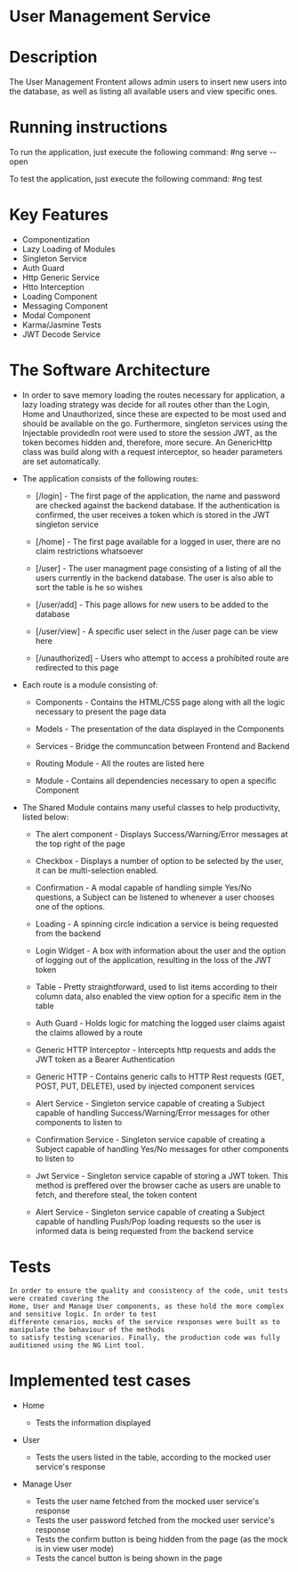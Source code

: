 # User Management Service

# Description
The User Management Frontent allows admin users to insert new users into the database, as well as
listing all available users and view specific ones.

# Running instructions
To run the application, just execute the following command:
#ng serve --open

To test the application, just execute the following command:
#ng test

# Key Features

* Componentization
* Lazy Loading of Modules
* Singleton Service
* Auth Guard
* Http Generic Service
* Htto Interception
* Loading Component
* Messaging Component
* Modal Component
* Karma/Jasmine Tests
* JWT Decode Service

# The Software Architecture

* In order to save memory loading the routes necessary for application, a lazy loading strategy was
decide for all routes other than the Login, Home and Unauthorized, since these are expected to be
most used and should be available on the go. Furthermore, singleton services using the Injectable
providedIn root were used to store the session JWT, as the token becomes hidden and, therefore,
more secure. An GenericHttp class was build along with a request interceptor, so header parameters
are set automatically.

* The application consists of the following routes:

    * [/login] - The first page of the application, the name and password are checked against the backend
    database. If the authentication is confirmed, the user receives a token which is stored in the
    JWT singleton service

    * [/home] - The first page available for a logged in user, there are no claim restrictions whatsoever

    * [/user] - The user managment page consisting of a listing of all the users currently in the backend
    database. The user is also able to sort the table is he so wishes
    
    * [/user/add] - This page allows for new users to be added to the database
    
    * [/user/view] - A specific user select in the /user page can be view here

    * [/unauthorized] - Users who attempt to access a prohibited route are redirected to this page

* Each route is a module consisting of:

    * Components - Contains the HTML/CSS page along with all the logic necessary to present the page data

    * Models - The presentation of the data displayed in the Components

    * Services - Bridge the communcation between Frontend and Backend

    * Routing Module - All the routes are listed here

    * Module - Contains all dependencies necessary to open a specific Component

* The Shared Module contains many useful classes to help productivity, listed below:

    * The alert component - Displays Success/Warning/Error messages at the top right of the page

    * Checkbox - Displays a number of option to be selected by the user, it can be multi-selection
    enabled.

    * Confirmation - A modal capable of handling simple Yes/No questions, a Subject can be listened
    to whenever a user chooses one of the options.

    * Loading - A spinning circle indication a service is being requested from the backend

    * Login Widget - A box with information about the user and the option of logging out of the application,
    resulting in the loss of the JWT token

    * Table - Pretty straightforward, used to list items according to their column data, also enabled
    the view option for a specific item in the table

    * Auth Guard - Holds logic for matching the logged user claims agaist the claims allowed by a route

    * Generic HTTP Interceptor - Intercepts http requests and adds the JWT token as a Bearer Authentication

    * Generic HTTP - Contains generic calls to HTTP Rest requests (GET, POST, PUT, DELETE), used by injected
    component services

    * Alert Service - Singleton service capable of creating a Subject capable of handling Success/Warning/Error
    messages for other components to listen to

    * Confirmation Service - Singleton service capable of creating a Subject capable of handling Yes/No messages
    for other components to listen to

    * Jwt Service - Singleton service capable of storing a JWT token. This method is preffered over the browser
    cache as users are unable to fetch, and therefore steal, the token content

    * Alert Service - Singleton service capable of creating a Subject capable of handling Push/Pop loading requests
    so the user is informed data is being requested from the backend service

# Tests
    
    In order to ensure the quality and consistency of the code, unit tests were created covering the
    Home, User and Manage User components, as these hold the more complex and sensitive logic. In order to test
    differente cenarios, mocks of the service responses were built as to manipulate the behaviour of the methods
    to satisfy testing scenarios. Finally, the production code was fully auditioned using the NG Lint tool.

# Implemented test cases

* Home
    * Tests the information displayed
    
* User
    * Tests the users listed in the table, according to the mocked user service's response

* Manage User
    *  Tests the user name fetched from the mocked user service's response
    *  Tests the user password fetched from the mocked user service's response
    *  Tests the confirm button is being hidden from the page (as the mock is in view user mode)
    *  Tests the cancel button is being shown in the page
